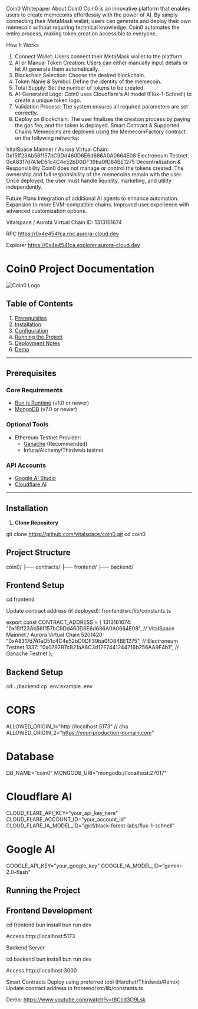 Coin0 Whitepaper
About Coin0
Coin0 is an innovative platform that enables users to create memecoins effortlessly with the power of AI. By simply connecting their MetaMask wallet, users can generate and deploy their own memecoin without requiring technical knowledge. Coin0 automates the entire process, making token creation accessible to everyone.

How It Works
1. Connect Wallet: Users connect their MetaMask wallet to the platform.
2. AI or Manual Token Creation: Users can either manually input details or let AI generate them automatically.
3. Blockchain Selection: Choose the desired blockchain.
4. Token Name & Symbol: Define the identity of the memecoin.
5. Total Supply: Set the number of tokens to be created.
6. AI-Generated Logo: Coin0 uses Cloudflare's AI model (Flux-1-Schnell) to create a unique token logo.
7. Validation Process: The system ensures all required parameters are set correctly.
8. Deploy on Blockchain: The user finalizes the creation process by paying the gas fee, and the token is deployed.
Smart Contract & Supported Chains
Memecoins are deployed using the MemecoinFactory contract on the following networks:

VitalSpace Mainnet / Aurora Virtual Chain: 0x15ff23Ab56f157bC9Dd460D6E6d686A0A0664E08
Electroneum Testnet: 0xA8317d7A1eD51c4C4e52bD0DF39ba0fD84BE1275
Decentralization & Responsibility
Coin0 does not manage or control the tokens created. The ownership and full responsibility of the memecoins remain with the user. Once deployed, the user must handle liquidity, marketing, and utility independently.

Future Plans
Integration of additional AI agents to enhance automation.
Expansion to more EVM-compatible chains.
Improved user experience with advanced customization options.

Vitalspace / Aurota Virtual Chain ID: 1313161674

RPC https://0x4e4541ca.rpc.aurora-cloud.dev

Explorer https://0x4e4541ca.explorer.aurora-cloud.dev


# Coin0 Project Documentation

![Coin0 Logo](https://via.placeholder.com/100x30?text=Coin0+Logo) <!-- Add actual logo URL if available -->

## Table of Contents
1. [Prerequisites](#prerequisites)
2. [Installation](#installation)
3. [Configuration](#configuration)
4. [Running the Project](#running-the-project)
5. [Deployment Notes](#deployment-notes)
6. [Demo](#demo)

---

## Prerequisites

### Core Requirements
- [Bun.js Runtime](https://bun.sh) (v1.0 or newer)
- [MongoDB](https://www.mongodb.com) (v7.0 or newer)

### Optional Tools
- Ethereum Testnet Provider:
  - [Ganache](https://trufflesuite.com/ganache/) (Recommended)
  - Infura/Alchemy/Thirdweb testnet

### API Accounts
- [Google AI Studio](https://ai.google.dev)
- [Cloudflare AI](https://cloudflare.com/ai)

---

## Installation

1. **Clone Repository**

git clone https://github.com/vitalspace/coin0.git
cd coin0


## Project Structure

coin0/
├── contracts/
├── frontend/
├── backend/

## Frontend Setup

cd frontend

Update contract address (if deployed):
frontend/src/lib/constants.ts

export const CONTRACT_ADDRESS = {
  1313161674: "0x15ff23Ab56f157bC9Dd460D6E6d686A0A0664E08", // VitalSpace Mainnet / Aurora Virtual Chain
  5201420: "0xA8317d7A1eD51c4C4e52bD0DF39ba0fD84BE1275", // Electroneum Testnet
  1337: "0x0792B7cB21aA6C3d12E7441244716b256AA9F4b1", // Ganache Testnet
};

## Backend Setup

cd ../backend
cp .env.example .env

# CORS
ALLOWED_ORIGIN_1="http://localhost:5173" // cha
ALLOWED_ORIGIN_2="https://your-production-domain.com"

# Database
DB_NAME="coin0"
MONGODB_URI="mongodb://localhost:27017"

# Cloudflare AI
CLOUD_FLARE_API_KEY="your_api_key_here"
CLOUD_FLARE_ACCOUNT_ID="your_account_id"
CLOUD_FLARE_IA_MODEL_ID="@cf/black-forest-labs/flux-1-schnell"

# Google AI
GOOGLE_API_KEY="your_google_key"
GOOGLE_IA_MODEL_ID="gemini-2.0-flash"

## Running the Project

## Frontend Development

cd frontend
bun install
bun run dev

Access http://localhost:5173

Backend Server

cd backend
bun install
bun run dev

Access http://localhost:3000

Smart Contracts
Deploy using preferred tool (Hardhat/Thirdweb/Remix)
Update contract address in frontend/src/lib/constants.ts

Demo: https://www.youtube.com/watch?v=t8Ccd3O9Lsk

```bash
